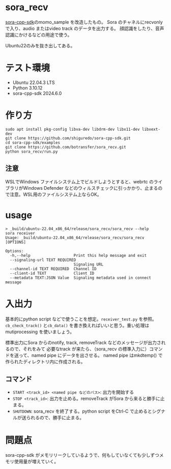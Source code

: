 # sora_recv

[sora-cpp-sdk](https://github.com/shiguredo/sora-cpp-sdk)のmomo_sample を改造したもの。
Sora のチャネルにrecvonly で入り、audio またはvideo track のデータを出力する。
顔認識をしたり、音声認識にかけるなどの用途で使う。

Ubuntu22のみを抜き出してある。

# テスト環境
- Ubuntu 22.04.3 LTS
- Python 3.10.12
- sora-cpp-sdk 2024.6.0

# 作り方

```
sudo apt install pkg-config libva-dev libdrm-dev libx11-dev libxext-dev
git clone https://github.com/shiguredo/sora-cpp-sdk.git
cd sora-cpp-sdk/examples
git clone https://github.com/botransfer/sora_recv.git
python sora_recv/run.py
```

## 注意

WSLでWindows ファイルシステム上でビルドしようとすると、webrtc のライブラリがWindows Defender などのウィルスチェックに引っかかり、止まるので注意。WSL用のファイルシステム上ならOK。

# usage

```
> _build/ubuntu-22.04_x86_64/release/sora_recv/sora_recv --help
sora receiver
Usage: _build/ubuntu-22.04_x86_64/release/sora_recv/sora_recv [OPTIONS]

Options:
  -h,--help                   Print this help message and exit
  --signaling-url TEXT REQUIRED
                              Signaling URL
  --channel-id TEXT REQUIRED  Channel ID
  --client-id TEXT            Client ID
  --metadata TEXT:JSON Value  Signaling metadata used in connect message
```

# 入出力

基本的にpython script などで使うことを想定。`receiver_test.py` を参照。
`cb_check_track()` と`cb_data()` を書き換えればいいと思う。重い処理はmutiprocessing を使いましょう。

標準出力にSora からのnotify, track, removeTrack などのメッセージが出力されるので、それをみて
必要なtrack が来たら、（sora_recv の標準入力に）コマンドを送って、named pipe にデータを出させる。
named pipe はmkdtemp() で作られたディレクトリ内に作成される。

## コマンド

- `START <track_id> <named pipe などのパス>`:
  出力を開始する
- `STOP <track_id>`:
  出力を止める。removeTrack がSora から来ると勝手に止まる。
- `SHUTDOWN`:
  sora_recv を終了する。python script をCtrl-C で止めるとシグナルが送られるので、勝手に止まる。

# 問題点

sora-cpp-sdk がメモリリークしているようで、何もしていなくても少しずつメモリ使用量が増えていく。
